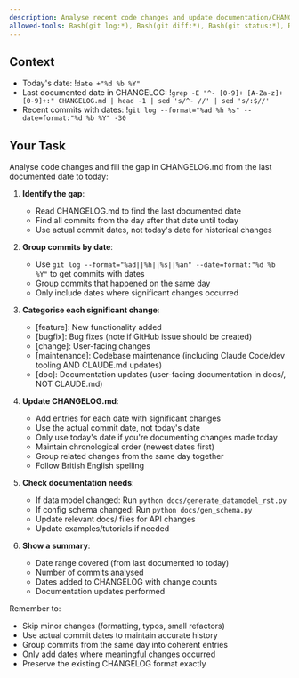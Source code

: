 ```yaml
---
description: Analyse recent code changes and update documentation/CHANGELOG as needed
allowed-tools: Bash(git log:*), Bash(git diff:*), Bash(git status:*), Read, Write, Edit, Glob, Grep
---
```


## Context
- Today's date: !`date +"%d %b %Y"`
- Last documented date in CHANGELOG: !`grep -E "^- [0-9]+ [A-Za-z]+ [0-9]+:" CHANGELOG.md | head -1 | sed 's/^- //' | sed 's/:$//'`
- Recent commits with dates: !`git log --format="%ad %h %s" --date=format:"%d %b %Y" -30`

## Your Task

Analyse code changes and fill the gap in CHANGELOG.md from the last documented date to today:

1. **Identify the gap**:
   - Read CHANGELOG.md to find the last documented date
   - Find all commits from the day after that date until today
   - Use actual commit dates, not today's date for historical changes

2. **Group commits by date**:
   - Use `git log --format="%ad||%h||%s||%an" --date=format:"%d %b %Y"` to get commits with dates
   - Group commits that happened on the same day
   - Only include dates where significant changes occurred

3. **Categorise each significant change**:
   - [feature]: New functionality added
   - [bugfix]: Bug fixes (note if GitHub issue should be created)
   - [change]: User-facing changes
   - [maintenance]: Codebase maintenance (including Claude Code/dev tooling AND CLAUDE.md updates)
   - [doc]: Documentation updates (user-facing documentation in docs/, NOT CLAUDE.md)

4. **Update CHANGELOG.md**:
   - Add entries for each date with significant changes
   - Use the actual commit date, not today's date
   - Only use today's date if you're documenting changes made today
   - Maintain chronological order (newest dates first)
   - Group related changes from the same day together
   - Follow British English spelling

5. **Check documentation needs**:
   - If data model changed: Run `python docs/generate_datamodel_rst.py`
   - If config schema changed: Run `python docs/gen_schema.py`
   - Update relevant docs/ files for API changes
   - Update examples/tutorials if needed

6. **Show a summary**:
   - Date range covered (from last documented to today)
   - Number of commits analysed
   - Dates added to CHANGELOG with change counts
   - Documentation updates performed

Remember to:
- Skip minor changes (formatting, typos, small refactors)
- Use actual commit dates to maintain accurate history
- Group commits from the same day into coherent entries
- Only add dates where meaningful changes occurred
- Preserve the existing CHANGELOG format exactly